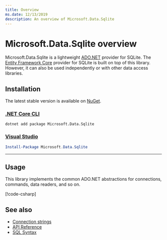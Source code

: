 ```yaml
---
title: Overview
ms.date: 12/13/2019
description: An overview of Microsoft.Data.Sqlite
---
```

# Microsoft.Data.Sqlite overview

Microsoft.Data.Sqlite is a lightweight [ADO.NET](../../../framework/data/adonet/index.md) provider for SQLite. The [Entity Framework Core](/ef/core/) provider for SQLite is built on top of this library. However, it can also be used independently or with other data access libraries.

## Installation

The latest stable version is available on [NuGet](https://www.nuget.org/packages/Microsoft.Data.Sqlite).

### [.NET Core CLI](#tab/netcore-cli)

```dotnetcli
dotnet add package Microsoft.Data.Sqlite
```

### [Visual Studio](#tab/visual-studio)

``` PowerShell
Install-Package Microsoft.Data.Sqlite
```

---

## Usage

This library implements the common ADO.NET abstractions for connections, commands, data readers, and so on.

[!code-csharp[](../../../../samples/snippets/standard/data/sqlite/HelloWorldSample/Program.cs?name=snippet_HelloWorld)]

## See also

* [Connection strings](connection-strings.md)
* [API Reference](/dotnet/api/?view=msdata-sqlite-3.0.0)
* [SQL Syntax](https://www.sqlite.org/lang.html)
